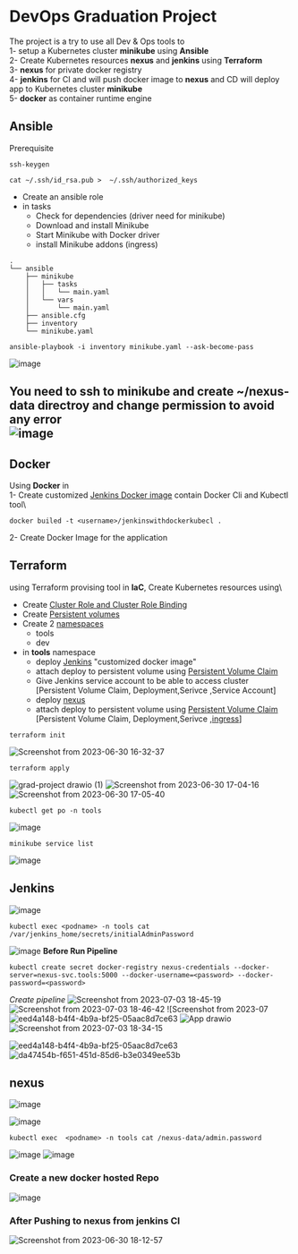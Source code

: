 # DevOps Graduation Project

The project is a try to use all Dev & Ops tools to\
1- setup a Kubernetes cluster **minikube** using **Ansible**\
2- Create Kubernetes resources **nexus** and **jenkins** using **Terraform**\
3- **nexus** for private docker registry\
4- **jenkins** for CI and will push docker image to **nexus** and CD will deploy app to Kubernetes cluster **minikube**\
5- **docker** as container runtime engine
## Ansible
Prerequisite
```
ssh-keygen
```
```
cat ~/.ssh/id_rsa.pub >  ~/.ssh/authorized_keys 
```
- Create an ansible role
- in tasks
  - Check for dependencies (driver need for minikube)
  - Download and install Minikube
  - Start Minikube with Docker driver
  - install Minikube addons (ingress)
```
.
└── ansible
    ├── minikube
    │   ├── tasks
    │   │   └── main.yaml
    │   └── vars
    │       └── main.yaml
    ├── ansible.cfg
    ├── inventory
    └── minikube.yaml
```

```
ansible-playbook -i inventory minikube.yaml --ask-become-pass
```

![image](https://github.com/SalmaAhmed20/DevOps-Grad-Project/assets/64385957/9842e39f-2999-48e9-ae51-607e7439d20d)

**You need to ssh to minikube and create ~/nexus-data directroy and change permission to avoid any error**\
![image](https://github.com/SalmaAhmed20/DevOps-Grad-Project/assets/64385957/0a6cb2e6-552e-4f64-936d-c86721ce6623)
---------------------------------------------------------------------------------------------------------------------------------------------------------------
## Docker
Using **Docker** in\
1- Create customized [Jenkins Docker image](https://github.com/SalmaAhmed20/DevOps-Grad-Project/blob/main/dockerfile) contain Docker Cli and Kubectl tool\
```
docker builed -t <username>/jenkinswithdockerkubecl .
```
2- Create Docker Image for the application 
## Terraform
using Terraform provising tool in **IaC**, Create Kubernetes resources using\
- Create [Cluster Role and Cluster Role Binding](https://github.com/SalmaAhmed20/DevOps-Grad-Project/blob/main/terraform/rbac.tf)
- Create [Persistent volumes](https://github.com/SalmaAhmed20/DevOps-Grad-Project/blob/main/terraform/volume.tf)
- Create 2 [namespaces](https://github.com/SalmaAhmed20/DevOps-Grad-Project/blob/main/terraform/namespaces.tf)
  - tools
  - dev
- in **tools** namespace 
  - deploy [Jenkins](https://github.com/SalmaAhmed20/DevOps-Grad-Project/blob/main/terraform/jenkins.tf) "customized docker image"
  - attach deploy to persistent volume using [Persistent Volume Claim](https://github.com/SalmaAhmed20/DevOps-Grad-Project/blob/main/terraform/claims.tf)
  - Give Jenkins service account to be able to access cluster\
    [Persistent Volume Claim, Deployment,Serivce ,Service Account]
  - deploy [nexus](https://github.com/SalmaAhmed20/DevOps-Grad-Project/blob/main/terraform/nexus.tf)
  - attach deploy to persistent volume using [Persistent Volume Claim](https://github.com/SalmaAhmed20/DevOps-Grad-Project/blob/main/terraform/claims.tf)\
    [Persistent Volume Claim, Deployment,Serivce ,[ingress](https://github.com/SalmaAhmed20/DevOps-Grad-Project/blob/main/terraform/ingress.tf)]
```
terraform init
```
![Screenshot from 2023-06-30 16-32-37](https://github.com/SalmaAhmed20/DevOps-Grad-Project/assets/64385957/d42733e1-0711-4f0e-b8ab-d2dc93c7a04e)
```
terraform apply
```
![grad-project drawio (1)](https://github.com/SalmaAhmed20/DevOps-Grad-Project/assets/64385957/3a115844-98de-4db5-a9aa-c8dea8e410cb)
![Screenshot from 2023-06-30 17-04-16](https://github.com/SalmaAhmed20/DevOps-Grad-Project/assets/64385957/51e7849d-0c73-4642-b889-512f857f2767)
![Screenshot from 2023-06-30 17-05-40](https://github.com/SalmaAhmed20/DevOps-Grad-Project/assets/64385957/aec146d3-9d9b-4ae6-b885-b6d66fb7d74e)
```
kubectl get po -n tools
```
![image](https://github.com/SalmaAhmed20/DevOps-Grad-Project/assets/64385957/210dee67-d2f3-4c88-9a7b-4a624d30203f)

```
minikube service list
```
![image](https://github.com/SalmaAhmed20/DevOps-Grad-Project/assets/64385957/513998b6-4608-44a1-b7e7-873d33778bd4)

## Jenkins
![image](https://github.com/SalmaAhmed20/DevOps-Grad-Project/assets/64385957/8b706c39-1e94-44bc-890c-ba699787c991)

```
kubectl exec <podname> -n tools cat /var/jenkins_home/secrets/initialAdminPassword
```
![image](https://github.com/SalmaAhmed20/DevOps-Grad-Project/assets/64385957/9196d545-86b4-4cff-9317-a4d4398bb803)
**Before Run Pipeline**
```
kubectl create secret docker-registry nexus-credentials --docker-server=nexus-svc.tools:5000 --docker-username=<password> --docker-password=<password>
```
*Create pipeline*
![Screenshot from 2023-07-03 18-45-19](https://github.com/SalmaAhmed20/DevOps-Grad-Project/assets/64385957/2023abc7-6f70-4bdb-90df-efc4d436e358)
![Screenshot from 2023-07-03 18-46-42](https://github.com/SalmaAhmed20/DevOps-Grad-Project/assets/64385957/80985f39-5fa0-4a52-b618-0fddd560de99)
![Screenshot from 2023-07![eed4a148-b4f4-4b9a-bf25-05aac8d7ce63](https://github.com/SalmaAhmed20/DevOps-Grad-Project/assets/64385957/d8792536-3d09-4fed-aee6-ef993abe7d99)
![App  drawio](https://github.com/SalmaAhmed20/DevOps-Grad-Project/assets/64385957/3c7df028-8ee8-4f2f-a6df-d434fec8aee7)
![Screenshot from 2023-07-03 18-34-15](https://github.com/SalmaAhmed20/DevOps-Grad-Project/assets/64385957/6422b4c5-3788-4516-82c5-313cea7e9b3d)

![eed4a148-b4f4-4b9a-bf25-05aac8d7ce63](https://github.com/SalmaAhmed20/DevOps-Grad-Project/assets/64385957/c6d2badf-c48e-46cb-ba74-321b6c6ed2c3)
![da47454b-f651-451d-85d6-b3e0349ee53b](https://github.com/SalmaAhmed20/DevOps-Grad-Project/assets/64385957/27ba4152-ad2d-42f5-b772-c481f07f87be)


## nexus
![image](https://github.com/SalmaAhmed20/DevOps-Grad-Project/assets/64385957/08078b03-28bb-49ee-bfc7-cf3b90d56cc9)

![image](https://github.com/SalmaAhmed20/DevOps-Grad-Project/assets/64385957/f673b1e0-dca5-446f-8f50-9d7eba1e602a)

```
kubectl exec  <podname> -n tools cat /nexus-data/admin.password
```
![image](https://github.com/SalmaAhmed20/DevOps-Grad-Project/assets/64385957/0961d1d5-27aa-49e7-80d7-0594713e709a)
![image](https://github.com/SalmaAhmed20/DevOps-Grad-Project/assets/64385957/f49c4ebe-6faa-44ba-b703-5b10e19f9cf7)

### Create a new  docker hosted Repo
![image](https://github.com/SalmaAhmed20/DevOps-Grad-Project/assets/64385957/02a6fab2-f40d-4da9-9d4f-f5fbab50af1e)
### After Pushing to nexus from jenkins CI 
![Screenshot from 2023-06-30 18-12-57](https://github.com/SalmaAhmed20/DevOps-Grad-Project/assets/64385957/0c31930a-5c0e-4cdf-9cc3-b623feced306)

